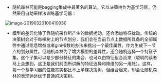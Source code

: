 * 随机森林可能是bagging集成中最著名的算法，它以决策树作为基学习器，仍然采用自助采样法训练基学习器：

![image-20190320100410030](/Volumes/jiye-学习/AI/ML-study/readme/08.随机森林-图示.png)

* 模型的差异化除了靠随机采样所产生的数据扰动，还会添加特征扰动。传统的决策树会对于每棵树上的节点划分，我们会在当前节点上数据所具备的全部属性中通过信息增益或者gini指数的办法来挑出一个最佳属性，作为生成下一节点的划分属性。但随机森林为了增大模型的差异性，还会随机选择一个特征子集，这个子集可以是少部分特征的集合，也可以由特征组合而来（聪明的读者马上会想到，这正是我们前面所讲解的特征选择和降维的另一用处）。这样，每一个基学习器的性能其实都比不上单棵决策树，但组合起来，却会让随机森林的表现远远优于普通的决策树。